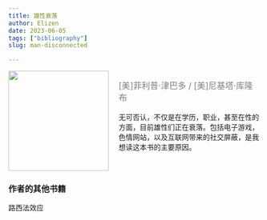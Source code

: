 ```yaml
---
title: 雄性衰落
author: Elizen
date: 2023-06-05
tags: ["bibliography"]
slug: man-disconnected

---
```



<div style="overflow: auto; margin-bottom: 10px;">
  <img src="https://r2.elizen.me/2023/06/a74941283dc02d75101c778bac928e6b.png" align="left" width="200" style="margin-right:20px">
  <p style="color: gray; font-size: larger;">[美]菲利普·津巴多 / [美]尼基塔·库隆布</p>
  <p>无可否认，不仅是在学历，职业，甚至在性的方面，目前雄性们正在衰落。包括电子游戏，色情网站，以及互联网带来的社交屏蔽，是我想读这本书的主要原因。</p>
</div>

### 作者的其他书籍

路西法效应